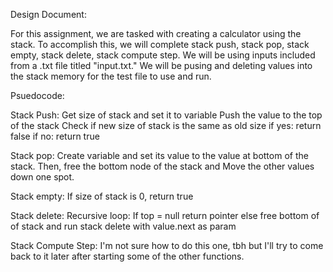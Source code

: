 Design Document:

For this assignment, we are tasked with creating a calculator using the stack. To accomplish this, we will complete
stack push, stack pop, stack empty, stack delete, stack compute step. We will be using inputs included from a
.txt file titled "input.txt." We will be pusing and deleting values into the stack memory for the test file
to use and run.

Psuedocode:

Stack Push:
Get size of stack and set it to variable
Push the value to the top of the stack
Check if new size of stack is the same as old size
if yes: return false
if no: return true

Stack pop:
Create variable and set its value to the value at bottom of the stack. Then, free the bottom node of the stack and
Move the other values down one spot.

Stack empty:
If size of stack is 0, return true

Stack delete:
Recursive loop:
	If top = null return pointer
	else free bottom of of stack and run stack delete with value.next as param

Stack Compute Step:
I'm not sure how to do this one, tbh but I'll try to come back to it later after starting some of the other
functions.
